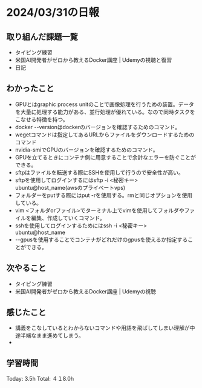 # 2024/03/31の日報
## 取り組んだ課題一覧
* タイピング練習
* 米国AI開発者がゼロから教えるDocker講座 | Udemyの視聴と復習
* 日記
## わかったこと
*  GPUとはgraphic process unitのことで画像処理を行うための装置。データを大量に処理する能力がある、並行処理が優れている。なので同時タスクをこなせる特徴を持つ。
*  docker --versionはdockerのバージョンを確認するためのコマンド。
*  wegetコマンドは指定してあるURLからファイルをダウンロードするためのコマンド
*  nvidia-smiでGPUのバージョンを確認するためのコマンド。
*  GPUを立てるときにコンテナ側に用意することで余計なエラーを防ぐことができる。
*  sftpはファイルを転送する際にSSHを使用して行うので安全性が高い。
*  sftpを使用してログインするにはsftp -i <秘密キー> ubuntu@host_name(awsのプライベートvps)
*   フォルダーをputする際にはput -rを使用する。rmと同じオプションを使用している。
*  vim <フォルダorファイル>でターミナル上でvimを使用してフォルダやファイルを編集、作成していくコマンド。
*  sshを使用してログインするためにはssh -i <秘密キー> ubuntu@host_name
*  --gpusを使用することでコンテナがどれだけのgpusを使えるか指定することができる。
## 次やること
* タイピング練習
* 米国AI開発者がゼロから教えるDocker講座 | Udemyの視聴
## 感じたこと
* 講義をこなしているとわからないコマンドや用語を飛ばしてしまい理解が中途半端なまま進めてしまう。
* 
##  学習時間
Today: 3.5h
Total: ４１8.0h
